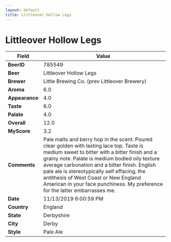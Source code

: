 ```yaml
---
layout: default
title: Littleover Hollow Legs
---
```


# Littleover Hollow Legs

| Field         | Value     |
|---------------|-----------|
| **BeerID** | 785549 |
| **Beer** | Littleover Hollow Legs |
| **Brewer** | Little Brewing Co. (prev Littleover Brewery) |
| **Aroma** | 6.0 |
| **Appearance** | 4.0 |
| **Taste** | 6.0 |
| **Palate** | 4.0 |
| **Overall** | 12.0 |
| **MyScore** | 3.2 |
| **Comments** | Pale malts and berry hop in the scent. Poured clear golden with lasting lace top. Taste is medium sweet to bitter with a bitter finish and a grainy note. Palate is medium bodied oily texture average carbonation and a bitter finish. English pale ale is stereotypically self effacing, the antithesis of West Coast or New England American in your face punchiness. My preference for the latter embarrasses me. |
| **Date** | 11/13/2019 6:00:59 PM |
| **Country** | England |
| **State** | Derbyshire |
| **City** | Derby |
| **Style** | Pale Ale |
